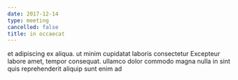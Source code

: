 ```yaml
---
date: 2017-12-14
type: meeting
cancelled: false
title: in occaecat
---
```

et adipiscing ex aliqua. ut minim cupidatat laboris consectetur Excepteur labore amet, tempor consequat. ullamco dolor commodo magna nulla in sint quis reprehenderit aliquip sunt enim ad